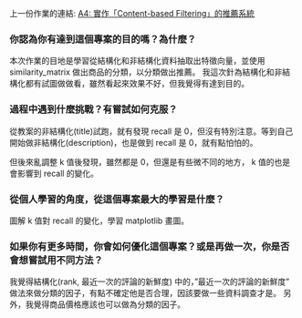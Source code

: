 
上一份作業的連結: [A4: 實作「Content-based Filtering」的推薦系統](https://lighthouse.alphacamp.co/courses/125/assignments/3733/submissions/179858?assignment_id=3733&batch_id=269&choice_cohort=all_cohort&course_id=125&from=other-submission&question_id=6428)

### 你認為你有達到這個專案的目的嗎？為什麼？
本次作業的目地是學習從結構化和非結構化資料抽取出特徵向量，並使用 similarity_matrix 做出商品的分類，以分類做出推薦。
我這次針為結構化和非結構化都有試圖做做看，雖然看起來效果不好，但我覺得有達到目的。

### 過程中遇到什麼挑戰？有嘗試如何克服？
從教案的非結構化(title)試跑，就有發現 recall 是 0，但沒有特別注意。等到自己開始做非結構化(description)，也是做到 recall 是 0，就有點怕怕的。

但後來亂調整 k 值後發現，雖然都是 0，但還是有些微不同的地方， k 值的也是會影響到 recall 的變化。 

### 從個人學習的角度，從這個專案最大的學習是什麼？
圖解 k 值對 recall 的變化，學習 matplotlib 畫圖。

### 如果你有更多時間，你會如何優化這個專案？或是再做一次，你是否會想嘗試用不同方法？
我覺得結構化(rank, 最近一次的評論的新鮮度) 中的，”最近一次的評論的新鮮度” 做法來做分類的因子，有點不確定他是否合理，因該要做一些資料調查才是。
另外，我覺得商品價格應該也可以做為分類的因子。

